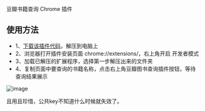 豆瓣书籍查询 Chrome 插件

## 使用方法

* 1、[下载该插件代码](https://github.com/scopor/book-in-douban/archive/refs/tags/v1.0.0.zip)，解压到电脑上
* 2、浏览器打开插件安装页面 chrome://extensions/，右上角开启 开发者模式
* 3、加载已解压的扩展程序，选择第一步解压出来的文件夹
* 4、复制页面中要查询的书籍名称，点击右上角豆瓣图书查询插件按钮，等待查询结果展示


![image](https://github-production-user-asset-6210df.s3.amazonaws.com/39816569/364667209-beabf5c3-91b7-4a94-97a4-75ae3fc16d4a.png?X-Amz-Algorithm=AWS4-HMAC-SHA256&X-Amz-Credential=AKIAVCODYLSA53PQK4ZA%2F20240905%2Fus-east-1%2Fs3%2Faws4_request&X-Amz-Date=20240905T072237Z&X-Amz-Expires=300&X-Amz-Signature=a90bf531ad2ee8de11771bf380be0be0e06459d9f7ed23bbdb134b39516c3050&X-Amz-SignedHeaders=host&actor_id=39816569&key_id=0&repo_id=837002457)

且用且珍惜，公共key不知道什么时候就失效了。
